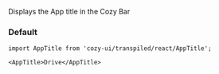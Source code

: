 Displays the App title in the Cozy Bar

### Default

```
import AppTitle from 'cozy-ui/transpiled/react/AppTitle';

<AppTitle>Drive</AppTitle>
```
